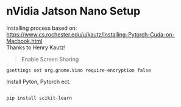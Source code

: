 # nVidia Jatson Nano Setup
Installing process based on: https://www.cs.rochester.edu/u/kautz/Installing-Pytorch-Cuda-on-Macbook.html
<br>Thanks to Henry Kautz!<br>


>Enable Screen Sharing
```
gsettings set org.gnome.Vino require-encryption false
```

Install Pyton, Pytorch ect.
```

pip install scikit-learn 
```
